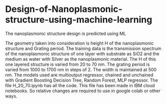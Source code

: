 # Design-of-Nanoplasmonic-structure-using-machine-learning
The nanoplasmonic structure design is predicted using ML

The geometry taken into consideration is height H of the nanoplasmonic structure and Grating period.
The training data is the transmission spectrum of the nanoplasmonic structure of one layer with substrate as SiO2 and the medium as water with Silver as the nanoplasmonic material.
The H of this one layered structure is varied from 20 to 70 nm. The grating period is varied from 1000 to 1700 nm in steps of 2.
The width is maintained at 500 nm.
The models used are multioutput regressor, chained and unchained with Gradient Boosting Decision Tree, Random Forest, MLP regressor.
The file H_20_70.ipynb has all the code. This file has been made in IBM cloud notebooks. So relative changes are required to use in google colab or other ways.

